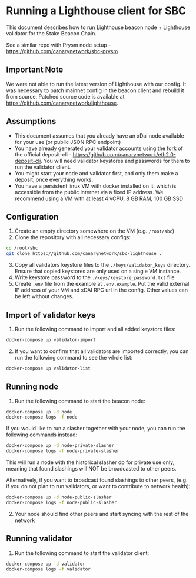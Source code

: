 # Running a Lighthouse client for SBC

This document describes how to run Lighthouse beacon node + Lighthouse validator for the Stake Beacon Chain.

See a similar repo with Prysm node setup - https://github.com/canarynetwork/sbc-prysm

## Important Note
We were not able to run the latest version of Lighthouse with our config.
It was necessary to patch mainnet config in the beacon client and rebuild it from source.
Patched source code is available at https://github.com/canarynetwork/lighthouse.

## Assumptions
* This document assumes that you already have an xDai node available for your use (or public JSON RPC endpoint)
* You have already generated your validator accounts using the fork of the official deposit-cli - https://github.com/canarynetwork/eth2.0-deposit-cli. You will need validator keystores and passwords for them to run the validator client.
* You might start your node and validator first, and only them make a deposit, once everything works.
* You have a persistent linux VM with docker installed on it, which is accessible from the public internet via a fixed IP address. We recommend using a VM with at least 4 vCPU, 8 GB RAM, 100 GB SSD

## Configuration
1) Create an empty directory somewhere on the VM (e.g. `/root/sbc`)
2) Clone the repository with all necessary configs:
```bash
cd /root/sbc
git clone https://github.com/canarynetwork/sbc-lighthouse .
```
3) Copy all validators keystore files to the `./keys/validator_keys` directory. Ensure that copied keystores are only used on a single VM instance.
4) Write keystore password to the `./keys/keystore_password.txt` file
5) Create `.env` file from the example at `.env.example`. Put the valid external IP address of your VM and xDAI RPC url in the config. Other values can be left without changes.

## Import of validator keys
1) Run the following command to import and all added keystore files:
```bash
docker-compose up validator-import
```
2) If you want to confirm that all validators are imported correctly, you can run the following command to see the whole list:
```bash
docker-compose up validator-list
```

## Running node
1) Run the following command to start the beacon node:
```bash
docker-compose up -d node
docker-compose logs -f node
```

If you would like to run a slasher together with your node, you can run the following commands instead:
```bash
docker-compose up -d node-private-slasher
docker-compose logs -f node-private-slasher
```
This will run a node with the historical slasher db for private use only,
meaning that found slashings will NOT be broadcasted to other peers.

Alternatively, if you want to broadcast found slashings to other peers, (e.g. if you do not plan to run validators, or want to contribute to network health):
```bash
docker-compose up -d node-public-slasher
docker-compose logs -f node-public-slasher
```

2) Your node should find other peers and start syncing with the rest of the network

## Running validator
1) Run the following command to start the validator client:
```bash
docker-compose up -d validator
docker-compose logs -f validator
```

